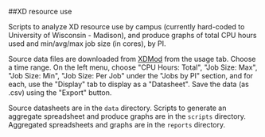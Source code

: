 ##XD resource use

Scripts to analyze XD resource use by campus (currently hard-coded to
University of Wisconsin - Madison), and produce graphs of total CPU hours
used and min/avg/max job size (in cores), by PI.  

Source data files are downloaded from [XDMod](https://xdmod.ccr.buffalo.edu/#main_tab_panel2:tg_summary)
 from the usage tab. Choose a time range.  On the left menu, choose "CPU Hours: Total", "Job Size: Max", 
"Job Size: Min", "Job Size: Per Job" under the "Jobs by PI" section, and for each, use the 
"Display" tab to display as a "Datasheet".  Save the data (as .csv) using the "Export" button.  

Source datasheets are in the `data` directory. Scripts to generate an aggregate spreadsheet 
and produce graphs are in the `scripts` directory.  Aggregated spreadsheets and graphs are 
in the `reports` directory.  
